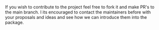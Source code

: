 If you wish to contribute to the project feel free to fork it and make PR's to the main branch.
I its encouraged to contact the maintainers before with your proposals and ideas and see how we can introduce them into the package.
